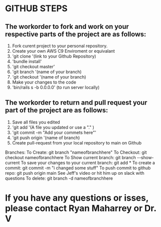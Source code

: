 # GITHUB STEPS


## The workorder to fork and work on your respective parts of the project are as follows:


1. Fork curent project to your personal repository.
2. Create your own AWS C9 Enviroment or equivalant
3. 'git clone '(link to your Github Repository)
4. 'bundle install'
5. 'git checkout master'
6. 'git branch '(name of your branch)
7. 'git checkout '(name of your branch)
8. Make your changes to the code
9. 'bin/rails s -b 0.0.0.0' (to run server locally)


## The workorder to return and pull request your part of the project are as follows:

1. Save all files you edited
2. 'git add '(A file you updated or use a "." )
3. 'git commit -m "Add your commets here"'
4. 'git push origin '(name of branch)
5. Create pull-request from your local repository to main on Github


Branches:
To Create: git branch "nameofbranchhere"
To Checkout: git checkout nameofbranchhere
To Show current branch: git branch --show-current
To save your changes to your current branch: git add *
To create a commit: git commit -m "i changed some stuff"
To push commit to github repo: git push origin main 
See Jeff's video or hit him up on slack with questions
To delete: git branch -d nameofbranchhere

# If you have any questions or isses, please contact Ryan Maharrey or Dr. V
